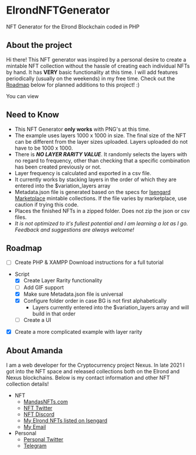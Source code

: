 # ElrondNFTGenerator
NFT Generator for the Elrond Blockchain coded in PHP

## About the project
Hi there! This NFT generator was inspired by a personal desire to create a mintable NFT collection without the hassle of creating each individual NFTs by hand. It has **VERY** basic functionality at this time. I will add features periodically (usually on the weekends) in my free time. Check out the [Roadmap](#roadmap) below for planned additions to this project! :)

You can view 

## Need to Know
- This NFT Generator **only works** with PNG's at this time.
- The example uses layers 1000 x 1000 in size. The final size of the NFT can be different from the layer sizes uploaded. Layers uploaded do not have to be 1000 x 1000.
- There is ***NO LAYER RARITY VALUE***. It randomly selects the layers with no regard to frequency, other than checking that a specific combination has been created previously or not.
- Layer frequency is calculated and exported in a csv file.
- It currently works by stacking layers in the order of which they are entered into the $variation_layers array
- Metadata.json file is generated based on the specs for [Isengard Marketplace](https://isengard.market) mintable collections. If the file varies by marketplace, use caution if trying this code.
- Places the finished NFTs in a zipped folder. Does not zip the json or csv files. 
- *It is not optimized to it's fullest potential and I am learning a lot as I go. Feedback and suggestions are always welcome!*

## Roadmap
- [ ] Create PHP & XAMPP Download instructions for a full tutorial
- Script
	- [x] Create Layer Rarity functionality
	- [ ] Add GIF support 
	- [x] Make sure Metadata.json file is universal
	- [x] Configure folder order in case BG is not first alphabetically
		* Layers currently entered into the $variation_layers array and will build in that order
	- [ ] Create a UI
- [x] Create a more complicated example with layer rarity

## About Amanda
I am a web developer for the Cryptocurrency project Nexus. In late 2021 I got into the NFT space and released collections both on the Elrond and Nexus blockchains. Below is my contact information and other NFT collection details! 

- NFT
	- [MandasNFTs.com](https://mandasnfts.com)
	- [NFT Twitter](https://twitter.com/MandasNFTs)
	- [NFT Discord](https://t.co/89vPqmgrLk)
	- [My Elrond NFTs listed on Isengard](https://isengard.market/collection/WADDLE-9e36f0)
	- [My Email](mailto:mandasnfts@gmail.com)
- Personal
	- [Personal Twitter](https://twitter.com/Salamandacm)
	- [Telegram](https://t.me/Mandacm)
